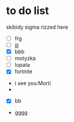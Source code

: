 # to do list
skibidy sigma rizzed here
- [ ] frg
- [ ] jjj
- [x] bbb
- [ ] motyzka
- [ ] lopata
- [x] fortnite 
- i see you:Morti
- 
- [x] bb
- gggg